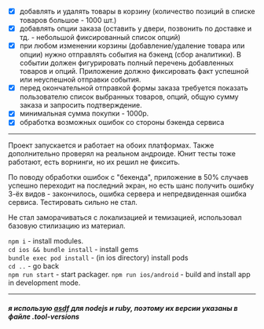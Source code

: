 - [x] добавлять и удалять товары в корзину (количество позиций в списке товаров большое - 1000 шт.)
- [x] добавлять опции заказа (оставить у двери, позвонить по доставке и тд. - небольшой фиксированный список опций)
- [x] при любом изменении корзины (добавление/удаление товара или опции) нужно отправлять события на бэкенд (сбор аналитики). В событии должен фигурировать полный перечень добавленных товаров и опций. Приложение должно фиксировать факт успешной или неуспешной отправки события.
- [x] перед окончательной отправкой формы заказа требуется показать пользователю список выбранных товаров, опций, общую сумму заказа и запросить подтверждение.
- [x] минимальная сумма покупки - 1000р.
- [x] обработка возможных ошибок со стороны бэкенда сервиса

_______________
Проект запускается и работает на обоих платформах.
Также дополнительно проверял на реальном андроиде.
Юнит тесты тоже работают, есть ворнинги, но их решил не фиксить.

По поводу обработки ошибок с "бекенда", приложение в 50% случаев успешно переходит на последний экран, но есть шанс получить ошибку 3-ёх видов -
закончилось, ошибка сервера и непредвиденная ошибка сервиса. Тестировать сильно не стал.

Не стал заморачиваться с локализацией и темизацией, использовал базовую стилизацию из материал.

`npm i` - install modules.  
`cd ios && bundle install` - install gems  
`bundle exec pod install` - (in ios directory) install pods  
`cd ..` - go back  
`npm run start` - start packager.
`npm run ios/android` - build and install app in development mode.

_________________
#### _я использую [asdf](https://asdf-vm.com/guide/getting-started.html) для nodejs и ruby, поэтому их версии указаны в файле .tool-versions_
